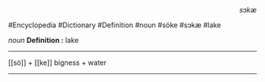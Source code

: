 
<div align="right"><i>sɔkæ</i></div>

#Encyclopedia #Dictionary #Definition #noun #söke #sɔkæ #lake

*noun*
**Definition :** lake

---

[[sö]] + [[ke]]
bigness + water

---
